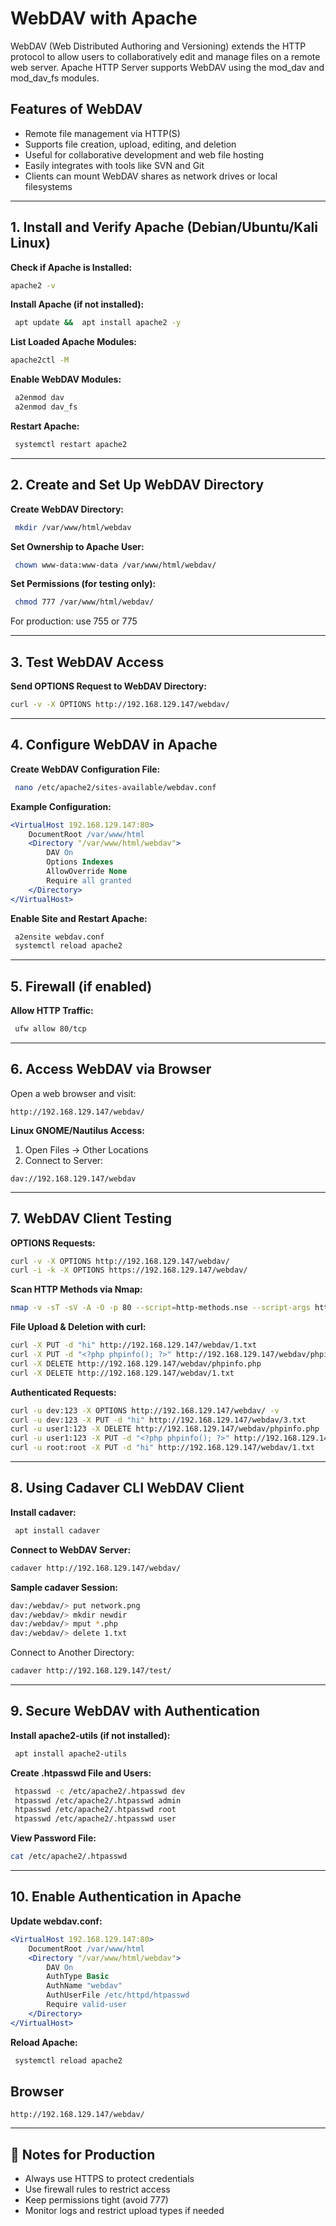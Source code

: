 
# WebDAV with Apache
WebDAV (Web Distributed Authoring and Versioning) extends the HTTP protocol to allow users to collaboratively edit and manage files on a remote web server. Apache HTTP Server supports WebDAV using the mod_dav and mod_dav_fs modules.

## Features of WebDAV

- Remote file management via HTTP(S)
- Supports file creation, upload, editing, and deletion
- Useful for collaborative development and web file hosting
- Easily integrates with tools like SVN and Git
- Clients can mount WebDAV shares as network drives or local filesystems

---

## 1. Install and Verify Apache (Debian/Ubuntu/Kali Linux)

**Check if Apache is Installed:**

```bash
apache2 -v
```

**Install Apache (if not installed):**

```bash
 apt update &&  apt install apache2 -y
```

**List Loaded Apache Modules:**

```bash
apache2ctl -M
```

**Enable WebDAV Modules:**

```bash
 a2enmod dav
 a2enmod dav_fs
```

**Restart Apache:**

```bash
 systemctl restart apache2
```

---

## 2. Create and Set Up WebDAV Directory

**Create WebDAV Directory:**

```bash
 mkdir /var/www/html/webdav
```

**Set Ownership to Apache User:**

```bash
 chown www-data:www-data /var/www/html/webdav/
```

**Set Permissions (for testing only):**

```bash
 chmod 777 /var/www/html/webdav/
```

For production: use 755 or 775

---

## 3. Test WebDAV Access

**Send OPTIONS Request to WebDAV Directory:**

```bash
curl -v -X OPTIONS http://192.168.129.147/webdav/
```

---

## 4. Configure WebDAV in Apache

**Create WebDAV Configuration File:**

```bash
 nano /etc/apache2/sites-available/webdav.conf
```

**Example Configuration:**

```apache
<VirtualHost 192.168.129.147:80>
    DocumentRoot /var/www/html
    <Directory "/var/www/html/webdav">
        DAV On
        Options Indexes
        AllowOverride None
        Require all granted
    </Directory>
</VirtualHost>
```

**Enable Site and Restart Apache:**

```bash
 a2ensite webdav.conf
 systemctl reload apache2
```

---

## 5. Firewall (if enabled)

**Allow HTTP Traffic:**

```bash
 ufw allow 80/tcp
```

---

## 6. Access WebDAV via Browser

Open a web browser and visit:

```
http://192.168.129.147/webdav/
```

**Linux GNOME/Nautilus Access:**

1. Open Files → Other Locations
2. Connect to Server:

```
dav://192.168.129.147/webdav
```

---

## 7. WebDAV Client Testing

**OPTIONS Requests:**

```bash
curl -v -X OPTIONS http://192.168.129.147/webdav/
curl -i -k -X OPTIONS https://192.168.129.147/webdav/
```

**Scan HTTP Methods via Nmap:**

```bash
nmap -v -sT -sV -A -O -p 80 --script=http-methods.nse --script-args http-methods.url-path='/webdav/' 192.168.129.147
```

**File Upload & Deletion with curl:**

```bash
curl -X PUT -d "hi" http://192.168.129.147/webdav/1.txt
curl -X PUT -d "<?php phpinfo(); ?>" http://192.168.129.147/webdav/phpinfo.php
curl -X DELETE http://192.168.129.147/webdav/phpinfo.php
curl -X DELETE http://192.168.129.147/webdav/1.txt
```

**Authenticated Requests:**

```bash
curl -u dev:123 -X OPTIONS http://192.168.129.147/webdav/ -v
curl -u dev:123 -X PUT -d "hi" http://192.168.129.147/webdav/3.txt
curl -u user1:123 -X DELETE http://192.168.129.147/webdav/phpinfo.php
curl -u user1:123 -X PUT -d "<?php phpinfo(); ?>" http://192.168.129.147/webdav/phpinfo.php
curl -u root:root -X PUT -d "hi" http://192.168.129.147/webdav/1.txt
```

---

## 8. Using Cadaver CLI WebDAV Client

**Install cadaver:**

```bash
 apt install cadaver
```

**Connect to WebDAV Server:**

```bash
cadaver http://192.168.129.147/webdav/
```

**Sample cadaver Session:**

```bash
dav:/webdav/> put network.png
dav:/webdav/> mkdir newdir
dav:/webdav/> mput *.php
dav:/webdav/> delete 1.txt
```

Connect to Another Directory:

```bash
cadaver http://192.168.129.147/test/
```

---

## 9. Secure WebDAV with Authentication

**Install apache2-utils (if not installed):**

```bash
 apt install apache2-utils
```

**Create .htpasswd File and Users:**

```bash
 htpasswd -c /etc/apache2/.htpasswd dev
 htpasswd /etc/apache2/.htpasswd admin
 htpasswd /etc/apache2/.htpasswd root
 htpasswd /etc/apache2/.htpasswd user
```

**View Password File:**

```bash
cat /etc/apache2/.htpasswd
```

---

## 10. Enable Authentication in Apache

**Update webdav.conf:**

```apache
<VirtualHost 192.168.129.147:80>
    DocumentRoot /var/www/html
    <Directory "/var/www/html/webdav">
        DAV On
        AuthType Basic
        AuthName "webdav"
        AuthUserFile /etc/httpd/htpasswd
        Require valid-user
    </Directory>
</VirtualHost>
```

**Reload Apache:**

```bash
 systemctl reload apache2
```
## Browser 
```apche 
http://192.168.129.147/webdav/
```

---

## 🔐 Notes for Production

- Always use HTTPS to protect credentials
- Use firewall rules to restrict access
- Keep permissions tight (avoid 777)
- Monitor logs and restrict upload types if needed

